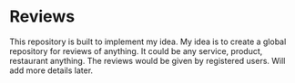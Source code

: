 # Reviews
This repository is built to implement my idea. My idea is to create a global repository for reviews of anything. It could be any service, product, restaurant anything. The reviews would be given by  registered users. Will add more details later.
